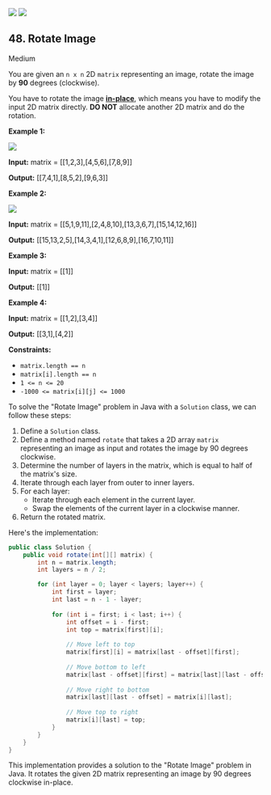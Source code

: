 [![](https://img.shields.io/github/stars/javadev/LeetCode-in-All?label=Stars&style=flat-square)](https://github.com/javadev/LeetCode-in-All)
[![](https://img.shields.io/github/forks/javadev/LeetCode-in-All?label=Fork%20me%20on%20GitHub%20&style=flat-square)](https://github.com/javadev/LeetCode-in-All/fork)

## 48\. Rotate Image

Medium

You are given an `n x n` 2D `matrix` representing an image, rotate the image by **90** degrees (clockwise).

You have to rotate the image [**in-place**](https://en.wikipedia.org/wiki/In-place_algorithm), which means you have to modify the input 2D matrix directly. **DO NOT** allocate another 2D matrix and do the rotation.

**Example 1:**

![](https://assets.leetcode.com/uploads/2020/08/28/mat1.jpg)

**Input:** matrix = \[\[1,2,3],[4,5,6],[7,8,9]]

**Output:** [[7,4,1],[8,5,2],[9,6,3]] 

**Example 2:**

![](https://assets.leetcode.com/uploads/2020/08/28/mat2.jpg)

**Input:** matrix = \[\[5,1,9,11],[2,4,8,10],[13,3,6,7],[15,14,12,16]]

**Output:** [[15,13,2,5],[14,3,4,1],[12,6,8,9],[16,7,10,11]] 

**Example 3:**

**Input:** matrix = \[\[1]]

**Output:** [[1]] 

**Example 4:**

**Input:** matrix = \[\[1,2],[3,4]]

**Output:** [[3,1],[4,2]] 

**Constraints:**

*   `matrix.length == n`
*   `matrix[i].length == n`
*   `1 <= n <= 20`
*   `-1000 <= matrix[i][j] <= 1000`

To solve the "Rotate Image" problem in Java with a `Solution` class, we can follow these steps:

1. Define a `Solution` class.
2. Define a method named `rotate` that takes a 2D array `matrix` representing an image as input and rotates the image by 90 degrees clockwise.
3. Determine the number of layers in the matrix, which is equal to half of the matrix's size.
4. Iterate through each layer from outer to inner layers.
5. For each layer:
   - Iterate through each element in the current layer.
   - Swap the elements of the current layer in a clockwise manner.
6. Return the rotated matrix.

Here's the implementation:

```java
public class Solution {
    public void rotate(int[][] matrix) {
        int n = matrix.length;
        int layers = n / 2;

        for (int layer = 0; layer < layers; layer++) {
            int first = layer;
            int last = n - 1 - layer;
            
            for (int i = first; i < last; i++) {
                int offset = i - first;
                int top = matrix[first][i];
                
                // Move left to top
                matrix[first][i] = matrix[last - offset][first];
                
                // Move bottom to left
                matrix[last - offset][first] = matrix[last][last - offset];
                
                // Move right to bottom
                matrix[last][last - offset] = matrix[i][last];
                
                // Move top to right
                matrix[i][last] = top;
            }
        }
    }
}
```

This implementation provides a solution to the "Rotate Image" problem in Java. It rotates the given 2D matrix representing an image by 90 degrees clockwise in-place.